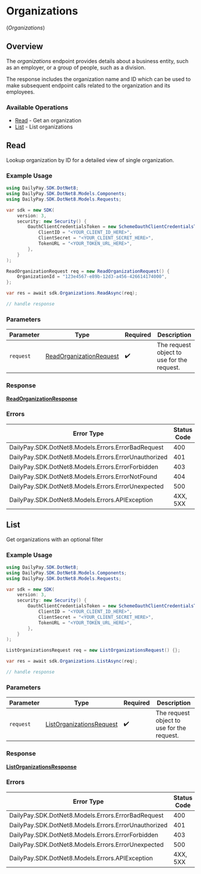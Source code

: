 # Organizations
(*Organizations*)

## Overview

The _organizations_ endpoint provides details about a business entity, 
such as an employer, or a group of people, such as a division.

The response includes the organization name and ID which can be used to
make subsequent endpoint calls related to the organization and its
employees.


### Available Operations

* [Read](#read) - Get an organization
* [List](#list) - List organizations

## Read

Lookup organization by ID for a detailed view of single organization.

### Example Usage

<!-- UsageSnippet language="csharp" operationID="readOrganization" method="get" path="/rest/organizations/{organization_id}" -->
```csharp
using DailyPay.SDK.DotNet8;
using DailyPay.SDK.DotNet8.Models.Components;
using DailyPay.SDK.DotNet8.Models.Requests;

var sdk = new SDK(
    version: 3,
    security: new Security() {
        OauthClientCredentialsToken = new SchemeOauthClientCredentialsToken() {
            ClientID = "<YOUR_CLIENT_ID_HERE>",
            ClientSecret = "<YOUR_CLIENT_SECRET_HERE>",
            TokenURL = "<YOUR_TOKEN_URL_HERE>",
        },
    }
);

ReadOrganizationRequest req = new ReadOrganizationRequest() {
    OrganizationId = "123e4567-e89b-12d3-a456-426614174000",
};

var res = await sdk.Organizations.ReadAsync(req);

// handle response
```

### Parameters

| Parameter                                                                   | Type                                                                        | Required                                                                    | Description                                                                 |
| --------------------------------------------------------------------------- | --------------------------------------------------------------------------- | --------------------------------------------------------------------------- | --------------------------------------------------------------------------- |
| `request`                                                                   | [ReadOrganizationRequest](../../Models/Requests/ReadOrganizationRequest.md) | :heavy_check_mark:                                                          | The request object to use for the request.                                  |

### Response

**[ReadOrganizationResponse](../../Models/Requests/ReadOrganizationResponse.md)**

### Errors

| Error Type                                           | Status Code                                          | Content Type                                         |
| ---------------------------------------------------- | ---------------------------------------------------- | ---------------------------------------------------- |
| DailyPay.SDK.DotNet8.Models.Errors.ErrorBadRequest   | 400                                                  | application/vnd.api+json                             |
| DailyPay.SDK.DotNet8.Models.Errors.ErrorUnauthorized | 401                                                  | application/vnd.api+json                             |
| DailyPay.SDK.DotNet8.Models.Errors.ErrorForbidden    | 403                                                  | application/vnd.api+json                             |
| DailyPay.SDK.DotNet8.Models.Errors.ErrorNotFound     | 404                                                  | application/vnd.api+json                             |
| DailyPay.SDK.DotNet8.Models.Errors.ErrorUnexpected   | 500                                                  | application/vnd.api+json                             |
| DailyPay.SDK.DotNet8.Models.Errors.APIException      | 4XX, 5XX                                             | \*/\*                                                |

## List

Get organizations with an optional filter

### Example Usage

<!-- UsageSnippet language="csharp" operationID="listOrganizations" method="get" path="/rest/organizations" -->
```csharp
using DailyPay.SDK.DotNet8;
using DailyPay.SDK.DotNet8.Models.Components;
using DailyPay.SDK.DotNet8.Models.Requests;

var sdk = new SDK(
    version: 3,
    security: new Security() {
        OauthClientCredentialsToken = new SchemeOauthClientCredentialsToken() {
            ClientID = "<YOUR_CLIENT_ID_HERE>",
            ClientSecret = "<YOUR_CLIENT_SECRET_HERE>",
            TokenURL = "<YOUR_TOKEN_URL_HERE>",
        },
    }
);

ListOrganizationsRequest req = new ListOrganizationsRequest() {};

var res = await sdk.Organizations.ListAsync(req);

// handle response
```

### Parameters

| Parameter                                                                     | Type                                                                          | Required                                                                      | Description                                                                   |
| ----------------------------------------------------------------------------- | ----------------------------------------------------------------------------- | ----------------------------------------------------------------------------- | ----------------------------------------------------------------------------- |
| `request`                                                                     | [ListOrganizationsRequest](../../Models/Requests/ListOrganizationsRequest.md) | :heavy_check_mark:                                                            | The request object to use for the request.                                    |

### Response

**[ListOrganizationsResponse](../../Models/Requests/ListOrganizationsResponse.md)**

### Errors

| Error Type                                           | Status Code                                          | Content Type                                         |
| ---------------------------------------------------- | ---------------------------------------------------- | ---------------------------------------------------- |
| DailyPay.SDK.DotNet8.Models.Errors.ErrorBadRequest   | 400                                                  | application/vnd.api+json                             |
| DailyPay.SDK.DotNet8.Models.Errors.ErrorUnauthorized | 401                                                  | application/vnd.api+json                             |
| DailyPay.SDK.DotNet8.Models.Errors.ErrorForbidden    | 403                                                  | application/vnd.api+json                             |
| DailyPay.SDK.DotNet8.Models.Errors.ErrorUnexpected   | 500                                                  | application/vnd.api+json                             |
| DailyPay.SDK.DotNet8.Models.Errors.APIException      | 4XX, 5XX                                             | \*/\*                                                |